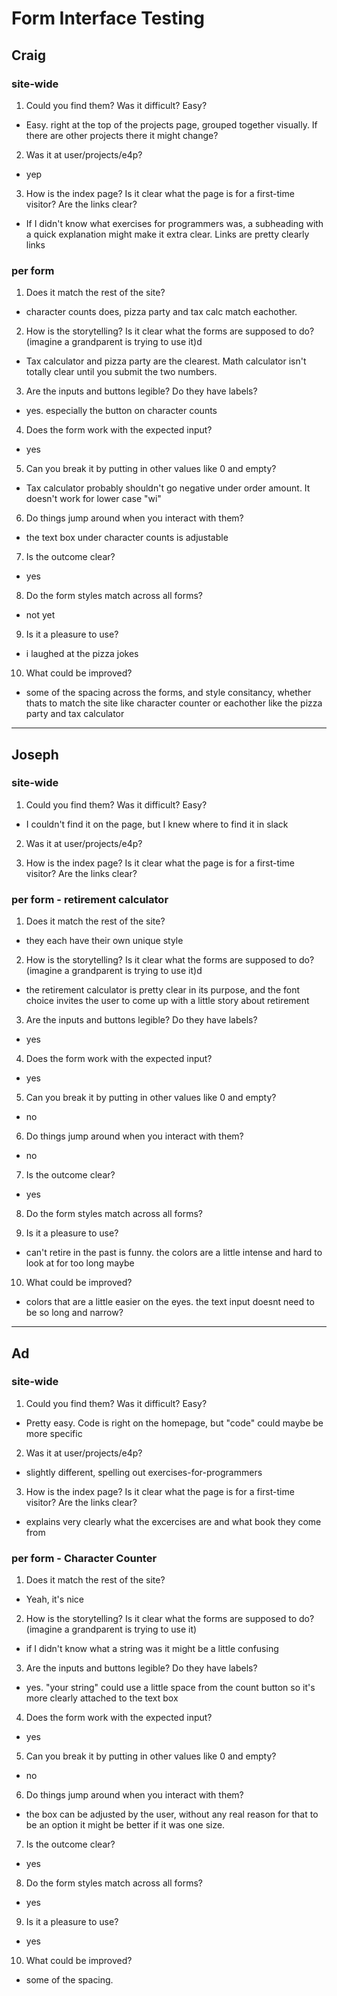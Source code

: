 # Form Interface Testing





## Craig

### site-wide

1. Could you find them? Was it difficult? Easy? 
- Easy. right at the top of the projects page, grouped together visually. If there are other projects there it might change?


2. Was it at user/projects/e4p?
- yep


3. How is the index page? Is it clear what the page is for a first-time visitor? Are the links clear?
- If I didn't know what exercises for programmers was, a subheading with a quick explanation might make it extra clear. Links are pretty clearly links


### per form

1. Does it match the rest of the site? 
- character counts does, pizza party and tax calc match eachother. 


2. How is the storytelling? Is it clear what the forms are supposed to do? (imagine a grandparent is trying to use it)d
- Tax calculator and pizza party are the clearest. Math calculator isn't totally clear until you submit the two numbers. 


3. Are the inputs and buttons legible? Do they have labels?
- yes. especially the button on character counts


4. Does the form work with the expected input?
- yes

5. Can you break it by putting in other values like 0 and empty?
- Tax calculator probably shouldn't go negative under order amount. It doesn't work for lower case "wi"


6. Do things jump around when you interact with them?
- the text box under character counts is adjustable

7. Is the outcome clear?
- yes

8. Do the form styles match across all forms?
- not yet

9. Is it a pleasure to use?
- i laughed at the pizza jokes

10. What could be improved?
- some of the spacing across the forms, and style consitancy, whether thats to match the site like character counter or eachother like the pizza party and tax calculator

---


## Joseph

### site-wide

1. Could you find them? Was it difficult? Easy? 
- I couldn't find it on the page, but I knew where to find it in slack


2. Was it at user/projects/e4p?


3. How is the index page? Is it clear what the page is for a first-time visitor? Are the links clear?


### per form - retirement calculator

1. Does it match the rest of the site? 
- they each have their own unique style

2. How is the storytelling? Is it clear what the forms are supposed to do? (imagine a grandparent is trying to use it)d
- the retirement calculator is pretty clear in its purpose, and the font choice invites the user to come up with a little story about retirement

3. Are the inputs and buttons legible? Do they have labels?
- yes

4. Does the form work with the expected input?
- yes

5. Can you break it by putting in other values like 0 and empty?
- no

6. Do things jump around when you interact with them?
- no

7. Is the outcome clear?
- yes

8. Do the form styles match across all forms?

9. Is it a pleasure to use?
- can't retire in the past is funny. the colors are a little intense and hard to look at for too long maybe

10. What could be improved?
- colors that are a little easier on the eyes. the text input doesnt need to be so long and narrow?

---


## Ad

### site-wide

1. Could you find them? Was it difficult? Easy? 
  - Pretty easy. Code is right on the homepage, but "code" could maybe be more specific

2. Was it at user/projects/e4p?
- slightly different, spelling out exercises-for-programmers


3. How is the index page? Is it clear what the page is for a first-time visitor? Are the links clear?
- explains very clearly what the excercises are and what book they come from

### per form - Character Counter

1. Does it match the rest of the site? 
- Yeah, it's nice

2. How is the storytelling? Is it clear what the forms are supposed to do? (imagine a grandparent is trying to use it)
- if I didn't know what a string was it might be a little confusing


3. Are the inputs and buttons legible? Do they have labels? 
- yes. "your string" could use a little space from the count button so it's more clearly attached to the text box


4. Does the form work with the expected input?
- yes

5. Can you break it by putting in other values like 0 and empty?
- no

6. Do things jump around when you interact with them?
- the box can be adjusted by the user, without any real reason for that to be an option it might be better if it was one size.

7. Is the outcome clear?
- yes

8. Do the form styles match across all forms?
- yes

9. Is it a pleasure to use?
- yes

10. What could be improved?
- some of the spacing. 
